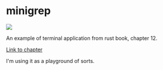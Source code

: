 # minigrep


![](https://github.com/ankokovin/minigrep/workflows/Rust/badge.svg)

An example of terminal application from rust book, chapter 12.

[Link to chapter](https://doc.rust-lang.org/book/ch12-00-an-io-project.html)

I'm using it as a playground of sorts.
